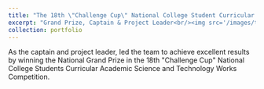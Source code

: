 ```yaml
---
title: "The 18th \"Challenge Cup\" National College Student Curricular Academic Science and Technology Works Competition"
excerpt: "Grand Prize, Captain & Project Leader<br/><img src='/images/tzbguosai.png'>"
collection: portfolio
---
```


As the captain and project leader, led the team to achieve excellent results by winning the National Grand Prize in the 18th "Challenge Cup" National College Students Curricular Academic Science and Technology Works Competition.
